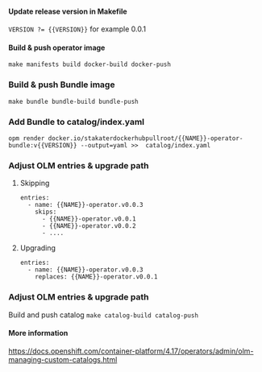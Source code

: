 #### Update release version in Makefile
``VERSION ?= {{VERSION}}`` for example 0.0.1

#### Build & push operator image
``make manifests build docker-build docker-push``

### Build & push Bundle image
``make bundle bundle-build bundle-push``

### Add Bundle to catalog/index.yaml
``opm render docker.io/stakaterdockerhubpullroot/{{NAME}}-operator-bundle:v{{VERSION}} --output=yaml >> 
catalog/index.yaml``

### Adjust OLM entries & upgrade path
1. Skipping
    ```
    entries:
      - name: {{NAME}}-operator.v0.0.3
        skips:
          - {{NAME}}-operator.v0.0.1
          - {{NAME}}-operator.v0.0.2
          - ....
    ```
2. Upgrading
    ```
    entries:
      - name: {{NAME}}-operator.v0.0.3
        replaces: {{NAME}}-operator.v0.0.1
    ```

### Adjust OLM entries & upgrade path
Build and push catalog
``make catalog-build catalog-push``

#### More information
https://docs.openshift.com/container-platform/4.17/operators/admin/olm-managing-custom-catalogs.html
